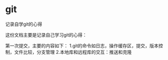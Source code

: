 # git
记录自学git的心得
 
 这份文档主要是记录自己学习git的心得：
 
第一次提交，主要的内容如下：
    1.git的命令如日志，操作缓存区，提交，版本控制，文件比较，分支管理
    2.本地库和远程库的交互：推送和克隆
  

